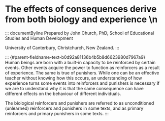 # The effects of consequences derive from both biology and experience \n

::: documentByline
Prepared by John Church, PhD, School of Educational Studies and Human
Development

University of Canterbury, Christchurch, New Zealand.
:::

::: {#parent-fieldname-text-b0d92a81136b4b5b8d6623980d7967a9}
Human beings are born with a built-in capacity to be reinforced by
certain events. Other events acquire the power to function as
reinforcers as a result of experience. The same is true of punishers.
While one can be an effective teacher without knowing how this occurs,
an understanding of how experience turns some events into reinforcers
and punishers is necessary if we are to understand why it is that the
same consequence can have different effects on the behaviour of
different individuals.

The biological reinforcers and punishers are referred to as
unconditioned (unlearned) reinforcers and punishers in some texts, and
as primary reinforcers and primary punishers in some texts.
:::
